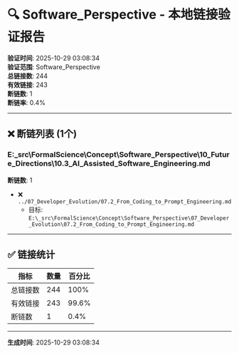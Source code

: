 ﻿# 🔍 Software_Perspective - 本地链接验证报告

**验证时间**: 2025-10-29 03:08:34  
**验证范围**: Software_Perspective  
**总链接数**: 244  
**有效链接**: 243  
**断链数**: 1  
**断链率**: 0.4%

---

## ❌ 断链列表 (1个)

### E:\_src\FormalScience\Concept\Software_Perspective\10_Future_Directions\10.3_AI_Assisted_Software_Engineering.md
**断链数**: 1
- ❌ `../07_Developer_Evolution/07.2_From_Coding_to_Prompt_Engineering.md`  
  - 目标: `E:\_src\FormalScience\Concept\Software_Perspective\07_Developer_Evolution\07.2_From_Coding_to_Prompt_Engineering.md`  

---

## ✅ 链接统计

| 指标 | 数量 | 百分比 |
|------|------|--------|
| 总链接数 | 244 | 100% |
| 有效链接 | 243 | 99.6% |
| 断链数 | 1 | 0.4% |

---

**生成时间**: 2025-10-29 03:08:34
